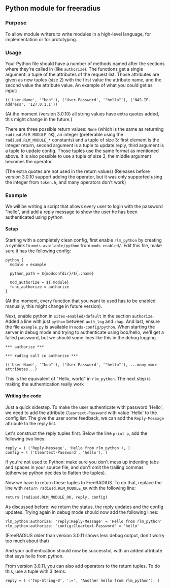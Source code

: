 ## Python module for freeradius

### Purpose
To allow module writers to write modules in a high-level language, for implementation or for prototyping.

### Usage
Your Python file should have a number of methods named after the sections where they're called in (like `authorize`). The functions get a single argument: a tuple of the attributes of the request list. Those attributes are given as new tuples (size 2) with the first value the attribute name, and the second value the attribute value. An example of what you could get as input:

    (('User-Name', '"bob"'), ('User-Password', '"hello"'), ('NAS-IP-Address', '127.0.1.1'))

(At the moment (version 3.0.10) all string values have extra quotes added, this might change in the future.)

There are three possible return values: `None` (which is the same as returning `radiusd.RLM_MODULE_OK`), an integer (preferable using the `radiusd.RLM_MODULE_*` constants) and a tuple of size 3: first element is the integer return, second argument is a tuple to update reply, third argument is a tuple to update config. Those tuples use the same format as mentioned above. It is also possible to use a tuple of size 3, the middle argument becomes the operator.

(The extra quotes are not used in the return values)
(Releases before version 3.0.10 support adding the operator, but it was only supported using the integer from `token.h`, and many operators don't work)

### Example
We will be writing a script that allows every user to login with the password "hello", and add a reply message to show the user he has been authenticated using python

#### Setup
Starting with a completely clean config, first enable `rlm_python` by creating a symlink to `mods-available/python` from `mods-enabled/`. Edit this file, make sure it has the following config:

    python {
      module = example
    
      python_path = ${modconfdir}/${.:name}
    
      mod_authorize = ${.module}
      func_authorize = authorize
    }

(At the moment, every function that you want to used has to be enabled manually, this might change in future version).

Next, enable python in `sites-enabled/default` in the section `authorize`. Added a line with just `python` between `auth_log` and `chap`. And last, ensure the file `example.py` is available in `mods-config/python`. When starting the server in debug mode and trying to authenticate using bob/hello, we'll get a failed password, but we should some lines like this in the debug logging

    *** authorize ***
    
    *** radlog call in authorize ***
    
    (('User-Name', '"bob"'), ('User-Password', '"hello"'), ...many more attributes...)

This is the equivalent of "Hello, world" in `rlm_python`. The next step is making the authentication really work

#### Writing the code
Just a quick sidestep. To make the user authenticate with password 'Hello', we need to add the attribute `Cleartext-Password` with value 'Hello' to the config list. The give the user some feedback, we can add the `Reply-Message` attribute to the reply list.

Let's construct the reply tuples first. Below the line `print p`, add the following two lines:

    reply = ( ('Reply-Message', 'Hello from rlm_python'), )
    config = ( ('Cleartext-Password', 'hello'), )

If you're not used to Python: make sure you don't mess up indenting tabs and spaces in your source file, and don't omit the trailing commas (otherwise python decides to flatten the tuples).

Now we have to return these tuples to FreeRADIUS. To do that, replace the line with `return radiusd.RLM_MODULE_OK` with the following line:

    return (radiusd.RLM_MODULE_OK, reply, config)

As discussed before: we return the status, the reply updates and the config updates. Trying again in debug mode should now add the following lines:

    rlm_python:authorize: 'reply:Reply-Message' = 'Hello from rlm_python'
    rlm_python:authorize: 'config:Cleartext-Password' = 'hello'

(FreeRADIUS older than version 3.0.11 shows less debug output, don't worry too much about that)

And your authentication should now be successful, with an added attribute that says hello from python.

From version 3.0.11, you can also add operators to the return tuples. To do this, use a tuple with 3 items:

    reply = ( ('Tmp-String-0', ':=', 'Another hello from rlm_python'), )